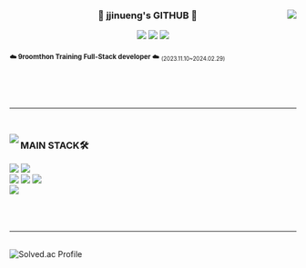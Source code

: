 <div align="center">

  <img align="right" src="https://github-readme-stats.vercel.app/api?username=jjinueng&show_icons=true&theme=transparent&hide="/>

  ### 🐹 jjinueng's GITHUB 🐹

 <a href="https://github.com/jjinueng"><img src="https://hits.seeyoufarm.com/api/count/incr/badge.svg?url=https%3A%2F%2Fgithub.com%2Fjjinueng&count_bg=%23000000&title_bg=%23000000&icon=github.svg&icon_color=%23E7E7E7&title=GitHub&edge_flat=false)"/></a> <a href="https://solved.ac/jjinueng"><img src="http://mazassumnida.wtf/api/mini/generate_badge?boj=jjinueng"/></a>
 <a href="https://jjinueng.tistory.com/"><img src="https://img.shields.io/badge/TISTORY BLOG-000000?style=flat-square&logo=tistory&logoColor=white"/></a><br>


<div align="left">
  
<sub>**☁️ 9roomthon Training Full-Stack developer ☁️**</sub> <sub><sub>(2023.11.10~2024.02.29)</sub></sub>

 <br>
 <br>
  <br>
</div>
</div>

 ---

 <br>

<img align="left" src="https://github-readme-stats.vercel.app/api/top-langs/?username=jjinueng&theme=transparent&exclude_repo=Computer-Science-Engineering&layout=compact&langs_count=10"/></a>

<div align="left">

### MAIN STACK🛠️
<img src="https://img.shields.io/badge/HTML5-E34F26?style=for-the-badge&logo=html5&logoColor=white"/>
<img src="https://img.shields.io/badge/CSS3-1572B6?style=for-the-badge&logo=css3&logoColor=white"/>
<br>
<img src="https://img.shields.io/badge/JavaScript-F7DF1E?style=for-the-badge&logo=javascript&logoColor=white"/></a>
<img src="https://img.shields.io/badge/Typescript-3178C6?style=for-the-badge&logo=typescript&logoColor=white"/>
<img src="https://img.shields.io/badge/react-%2361DAFB.svg?&style=for-the-badge&logo=react&logoColor=white" />
<br>
<img src="https://img.shields.io/badge/C++-00599C?style=for-the-badge&logo=C%2B%2B&logoColor=white"/></a>
<br>
<br><br><br>

---

<br>

<div align="center>

&nbsp; [![Solved.ac Profile](http://mazassumnida.wtf/api/v2/generate_badge?boj=jjinueng)](https://solved.ac/jjinueng/)
